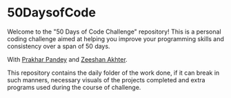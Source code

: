 # 50DaysofCode
 Welcome to the "50 Days of Code Challenge" repository! This is a personal coding challenge aimed at helping you improve your programming skills and consistency over a span of 50 days.

With [Prakhar Pandey](https://github.com/prkharpandey01) and [Zeeshan Akhter](https://github.com/zeeshan-akhter).

This repository contains the daily folder of the work done, if it can break in such manners, necessary visuals of the projects completed and extra programs used during the course of challenge.
